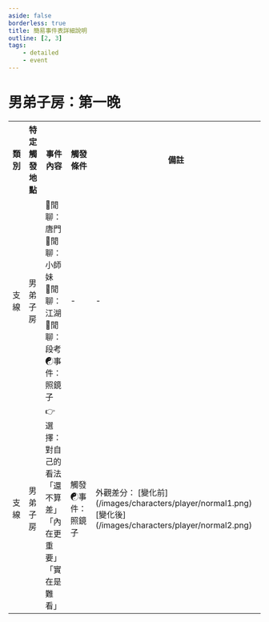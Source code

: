 ```yaml
---
aside: false
borderless: true
title: 簡易事件表詳細說明
outline: [2, 3]
tags:
    - detailed
    - event
---
```


# 男弟子房：第一晚

<Table class="timeline-table">
    <tr class="timeline-header">
        <th>類別</th>
        <th>特定觸發地點</th>
        <th>事件內容</th>
        <th>觸發條件</th>
        <th>備註</th>
    </tr>
	<tr>
		<td>支線</td>
		<td>男弟子房</td>
		<td>
			💬閒聊：唐門<br>
			💬閒聊：小師妹<br>
			💬閒聊：江湖<br>
			💬閒聊：段考<br>
			☯事件：照鏡子<br>
		</td>
		<td>-</td>
		<td>-</td>
	</tr>
	<tr>
		<td>支線</td>
		<td>男弟子房</td>
		<td>
			👉選擇：對自己的看法<br>
			<span title="自戀LV1、性情-2，外觀變化">「還不算差」 </span> <br>
			<span title="學問+1">「內在更重要」 </span> <br>
			<span title="性情-1、修養-1、命運+1、心相-20">「實在是難看」 </span> <br>
		</td>
		<td>觸發 ☯事件：照鏡子</td>
		<td>
		外觀差分：
		<MarkdownWrapper>
		[變化前](/images/characters/player/normal1.png)
		[變化後](/images/characters/player/normal2.png)
		</MarkdownWrapper>
		</td>
	</tr>
</table>






